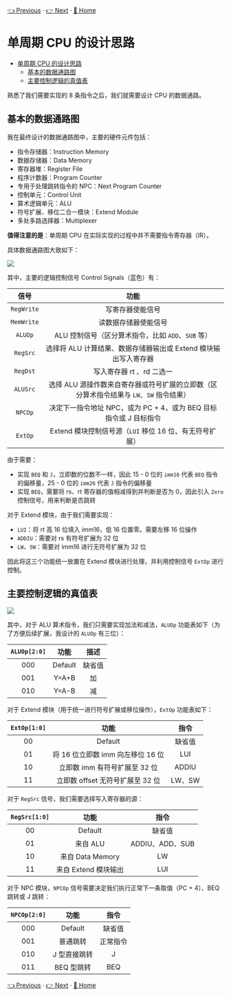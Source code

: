 [👈 Previous](./2-1_Basic.md) · [👉 Next](./2-3_Verilog.md) · [🚩 Home](../README.md)

# 单周期 CPU 的设计思路

- [单周期 CPU 的设计思路](#%e5%8d%95%e5%91%a8%e6%9c%9f-cpu-%e7%9a%84%e8%ae%be%e8%ae%a1%e6%80%9d%e8%b7%af)
  - [基本的数据通路图](#%e5%9f%ba%e6%9c%ac%e7%9a%84%e6%95%b0%e6%8d%ae%e9%80%9a%e8%b7%af%e5%9b%be)
  - [主要控制逻辑的真值表](#%e4%b8%bb%e8%a6%81%e6%8e%a7%e5%88%b6%e9%80%bb%e8%be%91%e7%9a%84%e7%9c%9f%e5%80%bc%e8%a1%a8)

熟悉了我们需要实现的 8 条指令之后，我们就需要设计 CPU 的数据通路。

## 基本的数据通路图

我在最终设计的数据通路图中，主要的硬件元件包括：

- 指令存储器：Instruction Memory
- 数据存储器：Data Memory
- 寄存器堆：Register File
- 程序计数器：Program Counter
- 专用于处理跳转指令的 NPC：Next Program Counter
- 控制单元：Control Unit
- 算术逻辑单元：ALU
- 符号扩展、移位二合一模块：Extend Module
- 多处多路选择器：Multiplexer

**值得注意的是**：单周期 CPU 在实际实现的过程中并不需要指令寄存器（IR）。

具体数据通路图大致如下：

![](https://i.loli.net/2019/09/02/LIoGAp8nbwtxV1e.png)

其中，主要的逻辑控制信号 Control Signals（蓝色）有：

|    信号    |                                          功能                                           |
| :--------: | :-------------------------------------------------------------------------------------: |
| `RegWrite` |                                    写寄存器使能信号                                     |
| `MemWrite` |                                  读数据存储器使能信号                                   |
|  `ALUOp`   |                   ALU 控制信号（区分算术指令，比如 `ADD`、`SUB` 等）                    |
|  `RegSrc`  |             选择将 ALU 计算结果、数据存储器输出或 Extend 模块输出写入寄存器             |
|  `RegDst`  |                                写入寄存器 rt 、rd 二选一                                |
|  `ALUSrc`  | 选择 ALU 源操作数来自寄存器或符号扩展的立即数（区分算术指令结果与 `LW`、`SW` 指令结果） |
|  `NPCOp`   |            决定下一指令地址 NPC，或为 PC + 4，或为 BEQ 目标指令或 J 目标指令            |
|  `ExtOp`   |                 Extend 模块控制信号源（`LUI` 移位 16 位、有无符号扩展）                 |

由于需要：

- 实现 `BEQ` 和 `J`，立即数的位数不一样，因此 15 - 0 位的 `imm16` 代表 `BEQ` 指令的偏移量，25 - 0 位的 `imm26` 代表 `J` 指令的偏移量
- 实现 `BEQ`，需要将 rs、rt 寄存器的值相减得到并判断是否为 0，因此引入 `Zero` 控制信号，用来判断是否跳转

对于 Extend 模块，由于我们需要实现：

- `LUI`：将 rt 高 16 位填入 imm16，低 16 位置零。需要左移 16 位操作
- `ADDIU`：需要对 rs 有符号扩展为 32 位
- `LW`、`SW`：需要对 imm16 进行无符号扩展为 32 位

因此将这三个功能统一放置在 Extend 模块进行处理，并利用控制信号 `ExtOp` 进行控制。

## 主要控制逻辑的真值表

![](https://i.loli.net/2019/09/02/5vR41AYxGjQsiwV.png)

其中，对于 ALU 算术指令，我们只需要实现加法和减法，`ALUOp` 功能表如下（为了方便后续扩展，我设计的 `ALUOp` 有三位）：

| `ALUOp[2:0]` |  功能   |  描述  |
| :----------: | :-----: | :----: |
|     000      | Default | 缺省值 |
|     001      |  Y=A+B  |   加   |
|     010      |  Y=A-B  |   减   |

对于 Extend 模块（用于统一进行符号扩展或移位操作），`ExtOp` 功能表如下：

| `ExtOp[1:0]` |               功能                |  指令  |
| :----------: | :-------------------------------: | :----: |
|      00      |              Default              | 缺省值 |
|      01      | 将 16 位立即数 imm 向左移位 16 位 |  LUI   |
|      10      |   立即数 imm 有符号扩展至 32 位   | ADDIU  |
|      11      | 立即数 offset 无符号扩展至 32 位  | LW、SW |

对于 `RegSrc` 信号，我们需要选择写入寄存器的源：

| `RegSrc[1:0]` |         功能         |      指令       |
| :-----------: | :------------------: | :-------------: |
|      00       |       Default        |     缺省值      |
|      01       |       来自 ALU       | ADDIU、ADD、SUB |
|      10       |   来自 Data Memory   |       LW        |
|      11       | 来自 Extend 模块输出 |       LUI       |

对于 NPC 模块，`NPCOp` 信号需要决定我们执行正常下一条取值（PC + 4）、BEQ 跳转或 J 跳转：

| `NPCOp[2:0]` |     功能     |   指令   |
| :----------: | :----------: | :------: |
|     000      |   Default    |  缺省值  |
|     001      |   普通跳转   | 正常指令 |
|     010      | J 型直接跳转 |    J     |
|     011      |  BEQ 型跳转  |   BEQ    |

[👈 Previous](./2-1_Basic.md) · [👉 Next](./2-3_Verilog.md) · [🚩 Home](../README.md)